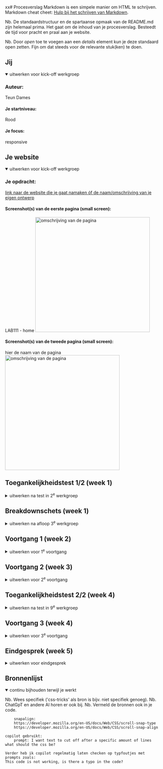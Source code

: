 xx# Procesverslag
Markdown is een simpele manier om HTML te schrijven.  
Markdown cheat cheet: [Hulp bij het schrijven van Markdown](https://github.com/adam-p/markdown-here/wiki/Markdown-Cheatsheet).

Nb. De standaardstructuur en de spartaanse opmaak van de README.md zijn helemaal prima. Het gaat om de inhoud van je procesverslag. Besteedt de tijd voor pracht en praal aan je website.

Nb. Door *open* toe te voegen aan een *details* element kun je deze standaard open zetten. Fijn om dat steeds voor de relevante stuk(ken) te doen.





## Jij

<details open>
  <summary>uitwerken voor kick-off werkgroep</summary>

  ### Auteur:
  Teun Dames

  #### Je startniveau:
  Rood

  #### Je focus:
  responsive
 
</details>




## Je website

<details open>
  <summary>uitwerken voor kick-off werkgroep</summary>

  ### Je opdracht:
 [link naar de website die je gaat namaken óf de naam/omschrijving van je eigen ontwerp](https://www.lab111.nl/)

  #### Screenshot(s) van de eerste pagina (small screen): 
  LAB111 - home
  <img src="./readme-images/pagina1breakdown.jpg" width="375px" alt="omschrijving van de pagina">

  #### Screenshot(s) van de tweede pagina (small screen):
  hier de naam van de pagina  
  <img src="./readme-images/lab111winkelBreakdown.jpg" width="375px" alt="omschrijving van de pagina">
 
</details>



## Toegankelijkheidstest 1/2 (week 1)

<details>
  <summary>uitwerken na test in 2<sup>e</sup> werkgroep</summary>


  <img src="./readme-images/WCAGchecklist1.jpg">
  ### Bevindingen
  De site van lab111 mist een h1 op de homepage en gebruikt niet altijd list elementen waar deze nodig zijn.
  Ook heeft de site geen skiplink. De focusorder klopt niet altijd en dark/lightmode is niet supported.

</details>



## Breakdownschets (week 1)

<details>
  <summary>uitwerken na afloop 3<sup>e</sup> werkgroep</summary>

  ### de hele pagina: 
  <img src="readme-images/pagina1breakdown.jpg" width="375px" alt="breakdown van de hele pagina">

  ### dynamisch deel (bijv menu): 
  <img src="./readme-images/breakdown_menu.jpg" width="375px" alt="breakdown van een dynamisch deel">


</details>





## Voortgang 1 (week 2)

<details>
  <summary>uitwerken voor 1<sup>e</sup> voortgang</summary>S

  ### Verslag van meeting
  hier na afloop snel de uitkomsten van de meeting vastleggen

  - Ik moet de html van mijn 1ste pagina afmaken.
  - Van het werk van anderen viel het op dat ik erg goed moet letten op het netjes houden van mijn html en css.
</details>





## Voortgang 2 (week 3)

<details>
  <summary>uitwerken voor 2<sup>e</sup> voortgang</summary>S

  ### Verslag van meeting
  hier na afloop snel de uitkomsten van de meeting vastleggen

  - Als code niet werkt, checken op typo's de code.
  - Niet voor elke tabelcel een th gebruiken, dit is alleen voor de heads van de tabel.
  - In dezelfde week samen met Sanne een carousel gemaakt.
</details>





## Toegankelijkheidstest 2/2 (week 4)

<details>
  <summary>uitwerken na test in 9<sup>e</sup> werkgroep</summary>
  <img src="./readme-images/WCAGchecklist2.jpg">


  ### Bevindingen
  Ik heb de structuur van de html verbeterd, hierdoor is er beter doorheen te navigeren.
  Beide paginas hebben een h1 bijvoorbeeld.
  Dark mode is nu supported en de dingen die in items moeten zitten in list items.
  Ik heb getwijfeld rondom de items in de shop, maar na overleg bleek dat niet perse te hoeven.

</details>





## Voortgang 3 (week 4)

<details>
  <summary>uitwerken voor 3<sup>e</sup> voortgang</summary>S

  ### Verslag van meeting
  hier na afloop snel de uitkomsten van de meeting vastleggen

 - Ik heb gecheckt of ik meerder js bestandjes mocht aanmaken, dat mocht.

</details>





## Eindgesprek (week 5)

<details>
  <summary>uitwerken voor eindgesprek</summary>

  ### Je uitkomst - karakteristiek screenshots:
  <img src="./readme-images/carousel_met_tabel.jpg">
  <img src="./readme-images/carousel_tekst_en_image.jpg"> 
  <img src="./readme-images/responsive_shop.jpg">


  ### Dit ging goed/Heb ik geleerd: 
  Korte omschrijving met plaatjes

  Ik heb veel geleerd over hoe specifiek je elementen kan aanspreken zonder het gebruik van classes.
  Verder heb ik geleerd over grid en dit wil ik blijven gebruiken.

  <img src="/readme-images/grid.jpg" width="375px" alt="top">

  Ook viel het mij echt op hoe specifiek je elementen kan selecteren met de css selectoren.

  ### Dit was lastig/Is niet gelukt:
  Het font geïntporteerd krijgen ging niet goed. Dus heb ik het op de manier geïnporteerd die illegaal is in europa.
  Verder denk ik dat ik vooral aan liep tegen uitstel problemen.

  <img src="/readme-images/font.jpg" width="375px" alt="bummer">

  Ik vond het lastig om tijdens de feedback rondes vragen te stellen.
  Veel kon ik zelf vinden op het internet of tussendoor in de medialounge vragen aan Sanne of aan vrienden.
  Ik had vooral het gevoel dat ik meer tijd in het coden moest stoppen.
</details>





## Bronnenlijst

<details open>
  <summary>continu bijhouden terwijl je werkt</summary>

  Nb. Wees specifiek ('css-tricks' als bron is bijv. niet specifiek genoeg). 
  Nb. ChatGpT en andere AI horen er ook bij.
  Nb. Vermeld de bronnen ook in je code.

 		snapalign:
		https://developer.mozilla.org/en-US/docs/Web/CSS/scroll-snap-type
		https://developer.mozilla.org/en-US/docs/Web/CSS/scroll-snap-align

    copilot gebruikt:
		prompt: I want text to cut off after a specific amount of lines what should the css be?

    Verder heb ik copilot regelmatig laten checken op typfoutjes met prompts zoals:
    This code is not working, is there a typo in the code?
 
</details>
